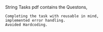 String Tasks pdf contains the Questons,

	Completing the task with reusable in mind,
	implemented error handling.
	Avoided Hardcoding. 
